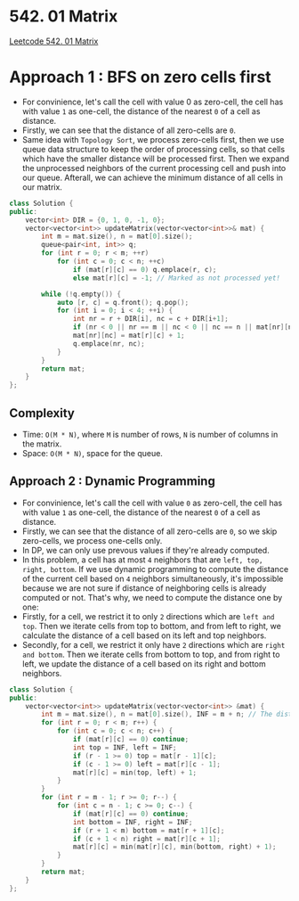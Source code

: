 # 542. 01 Matrix

[Leetcode 542. 01 Matrix](https://leetcode.com/problems/01-matrix/)

# Approach 1 : BFS on zero cells first
* For convinience, let's call the cell with value 0 as zero-cell, the cell has with value `1` as one-cell, the distance of the nearest `0` of a cell as distance.
* Firstly, we can see that the distance of all zero-cells are `0`.
* Same idea with `Topology Sort`, we process zero-cells first, then we use queue data structure to keep the order of processing cells, so that cells which have the smaller distance will be processed first. Then we expand the unprocessed neighbors of the current processing cell and push into our queue.
Afterall, we can achieve the minimum distance of all cells in our matrix.

```cpp
class Solution {
public:
    vector<int> DIR = {0, 1, 0, -1, 0};
    vector<vector<int>> updateMatrix(vector<vector<int>>& mat) {
        int m = mat.size(), n = mat[0].size();
        queue<pair<int, int>> q;
        for (int r = 0; r < m; ++r)
            for (int c = 0; c < n; ++c)
                if (mat[r][c] == 0) q.emplace(r, c);
                else mat[r][c] = -1; // Marked as not processed yet!

        while (!q.empty()) {
            auto [r, c] = q.front(); q.pop();
            for (int i = 0; i < 4; ++i) {
                int nr = r + DIR[i], nc = c + DIR[i+1];
                if (nr < 0 || nr == m || nc < 0 || nc == n || mat[nr][nc] != -1) continue;
                mat[nr][nc] = mat[r][c] + 1;
                q.emplace(nr, nc);
            }
        }
        return mat;
    }
};
```
## Complexity
* Time: `O(M * N)`, where `M` is number of rows, `N` is number of columns in the matrix.
* Space: `O(M * N)`, space for the queue.

## Approach 2 : Dynamic Programming
* For convinience, let's call the cell with value `0` as zero-cell, the cell has with value `1` as one-cell, the distance of the nearest `0` of a cell as distance.
* Firstly, we can see that the distance of all zero-cells are `0`, so we skip zero-cells, we process one-cells only.
* In DP, we can only use prevous values if they're already computed.
* In this problem, a cell has at most `4` neighbors that are `left, top, right, bottom`. If we use dynamic programming to compute the distance of the current cell based on `4` neighbors simultaneously, it's impossible because we are not sure if distance of neighboring cells is already computed or not.
That's why, we need to compute the distance one by one:
* Firstly, for a cell, we restrict it to only `2` directions which are `left and top`. Then we iterate cells from top to bottom, and from left to right, we calculate the distance of a cell based on its left and top neighbors.
* Secondly, for a cell, we restrict it only have `2` directions which are `right and bottom`. Then we iterate cells from bottom to top, and from right to left, we update the distance of a cell based on its right and bottom neighbors.

```cpp
class Solution {
public:
    vector<vector<int>> updateMatrix(vector<vector<int>> &mat) {
        int m = mat.size(), n = mat[0].size(), INF = m + n; // The distance of cells is up to (M+N)
        for (int r = 0; r < m; r++) {
            for (int c = 0; c < n; c++) {
                if (mat[r][c] == 0) continue;
                int top = INF, left = INF;
                if (r - 1 >= 0) top = mat[r - 1][c];
                if (c - 1 >= 0) left = mat[r][c - 1];
                mat[r][c] = min(top, left) + 1;
            }
        }
        for (int r = m - 1; r >= 0; r--) {
            for (int c = n - 1; c >= 0; c--) {
                if (mat[r][c] == 0) continue;
                int bottom = INF, right = INF;
                if (r + 1 < m) bottom = mat[r + 1][c];
                if (c + 1 < n) right = mat[r][c + 1];
                mat[r][c] = min(mat[r][c], min(bottom, right) + 1);
            }
        }
        return mat;
    }
};
```
